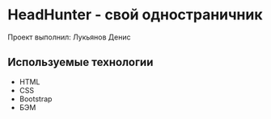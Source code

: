 # HeadHunter - свой одностраничник

Проект выполнил: Лукьянов Денис

## Используемые технологии

-   HTML
-   CSS
-   Bootstrap
-   БЭМ
